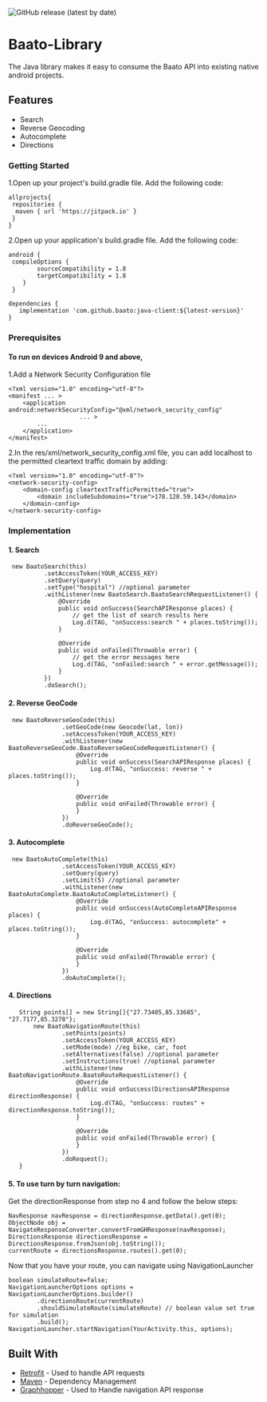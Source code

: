 ![GitHub release (latest by date)](https://img.shields.io/github/v/release/baato/java-client)

# Baato-Library

The Java library makes it easy to consume the Baato API into existing native android projects.

## Features

* Search
* Reverse Geocoding
* Autocomplete
* Directions

### Getting Started

 1.Open up your project's build.gradle file. Add the following code:
 
```
allprojects{
 repositories {
  maven { url 'https://jitpack.io' }
 }
}
```

2.Open up your application's build.gradle file. Add the following code:
```
android {
 compileOptions {
        sourceCompatibility = 1.8
        targetCompatibility = 1.8
    }
 }
```

```
dependencies {
   implementation 'com.github.baato:java-client:${latest-version}'
}
```

### Prerequisites

#### To run on devices Android 9 and above,

1.Add a Network Security Configuration file
 
```
<?xml version="1.0" encoding="utf-8"?>
<manifest ... >
    <application android:networkSecurityConfig="@xml/network_security_config"
                    ... >
        ...
    </application>
</manifest>
```
2.In the res/xml/network_security_config.xml file, you can add localhost to the permitted cleartext traffic domain by adding:

```
<?xml version="1.0" encoding="utf-8"?>
<network-security-config>
    <domain-config cleartextTrafficPermitted="true">
        <domain includeSubdomains="true">178.128.59.143</domain>
    </domain-config>
</network-security-config>
```

### Implementation

 #### 1. Search 
 
```
 new BaatoSearch(this)
          .setAccessToken(YOUR_ACCESS_KEY)
          .setQuery(query)
          .setType("hospital") //optional parameter
          .withListener(new BaatoSearch.BaatoSearchRequestListener() {
              @Override
              public void onSuccess(SearchAPIResponse places) {
                  // get the list of search results here
                  Log.d(TAG, "onSuccess:search " + places.toString());
              }

              @Override
              public void onFailed(Throwable error) {
                  // get the error messages here
                  Log.d(TAG, "onFailed:search " + error.getMessage());
              }
          })
          .doSearch();
```
 #### 2. Reverse GeoCode
 
 ```
  new BaatoReverseGeoCode(this)
                .setGeoCode(new Geocode(lat, lon))
                .setAccessToken(YOUR_ACCESS_KEY)
                .withListener(new BaatoReverseGeoCode.BaatoReverseGeoCodeRequestListener() {
                    @Override
                    public void onSuccess(SearchAPIResponse places) {
                        Log.d(TAG, "onSuccess: reverse " + places.toString());
                    }

                    @Override
                    public void onFailed(Throwable error) { 
                    }
                })
                .doReverseGeoCode();
```
#### 3. Autocomplete
 
 ```
  new BaatoAutoComplete(this)
                .setAccessToken(YOUR_ACCESS_KEY)
                .setQuery(query)
                .setLimit(5) //optional parameter
                .withListener(new BaatoAutoComplete.BaatoAutoCompleteListener() {
                    @Override
                    public void onSuccess(AutoCompleteAPIResponse places) {
                        Log.d(TAG, "onSuccess: autocomplete" + places.toString());
                    }

                    @Override
                    public void onFailed(Throwable error) {          
                    }
                })
                .doAutoComplete();
```
#### 4. Directions
 
 ```
    String points[] = new String[]{"27.73405,85.33685", "27.7177,85.3278"};
        new BaatoNavigationRoute(this)
                .setPoints(points)
                .setAccessToken(YOUR_ACCESS_KEY)
                .setMode(mode) //eg bike, car, foot
                .setAlternatives(false) //optional parameter
                .setInstructions(true) //optional parameter
                .withListener(new BaatoNavigationRoute.BaatoRouteRequestListener() {
                    @Override
                    public void onSuccess(DirectionsAPIResponse directionResponse) {
                        Log.d(TAG, "onSuccess: routes" + directionResponse.toString());
                    }

                    @Override
                    public void onFailed(Throwable error) {          
                    }
                })
                .doRequest();
    }
```
#### 5. To use turn by turn navigation:

 Get the directionResponse from step no 4 and follow the below steps:
 
 ```
 NavResponse navResponse = directionResponse.getData().get(0);
 ObjectNode obj = NavigateResponseConverter.convertFromGHResponse(navResponse);
 DirectionsResponse directionsResponse = DirectionsResponse.fromJson(obj.toString());
 currentRoute = directionsResponse.routes().get(0);
```
Now that you have your route, you can navigate using NavigationLauncher

```
boolean simulateRoute=false;
NavigationLauncherOptions options = NavigationLauncherOptions.builder()
        .directionsRoute(currentRoute)
        .shouldSimulateRoute(simulateRoute) // boolean value set true for simulation
        .build();
NavigationLauncher.startNavigation(YourActivity.this, options);
```

## Built With

* [Retrofit](https://github.com/square/retrofit) - Used to handle API requests
* [Maven](https://maven.apache.org/) - Dependency Management
* [Graphhopper](https://github.com/graphhopper/graphhopper) - Used to Handle navigation API response
